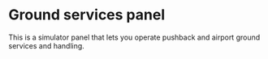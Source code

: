 # Ground services panel

This is a simulator panel that lets you operate pushback and airport ground services and handling.
